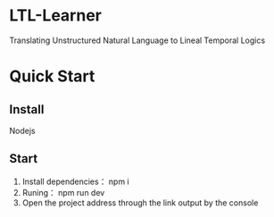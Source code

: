 # LTL-Learner

Translating Unstructured Natural Language to Lineal Temporal Logics


# Quick Start

## Install
Nodejs
## Start
1. Install dependencies：
    npm i 
2. Runing：
    npm run dev
3. Open the project address through the link output by the console

